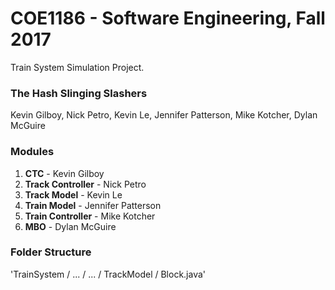 # COE1186 - Software Engineering, Fall 2017
Train System Simulation Project.

### The Hash Slinging Slashers
Kevin Gilboy, Nick Petro, Kevin Le, Jennifer Patterson, Mike Kotcher, Dylan McGuire

### Modules
1. **CTC** - Kevin Gilboy
2. **Track Controller** - Nick Petro
3. **Track Model** - Kevin Le
4. **Train Model** - Jennifer Patterson
5. **Train Controller** - Mike Kotcher
6. **MBO** - Dylan McGuire

### Folder Structure
'TrainSystem / ... / ... / TrackModel / Block.java'